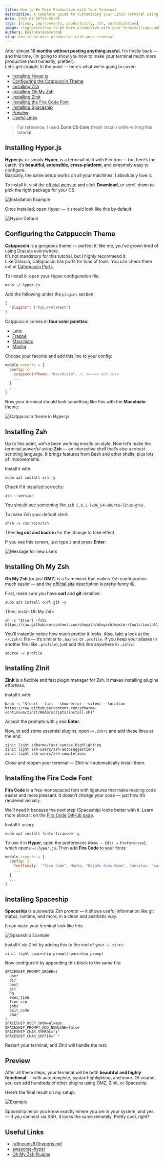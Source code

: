 ```yaml
---
title: How to Be More Productive with Your Terminal
description: A complete guide to customizing your Linux terminal using Hyper.js, Zsh, Oh My Zsh, Catppuccin theme, Fira Code font, and Spaceship prompt for a beautiful and productive environment.
date: 2025-01-26T10:55:09
tags: [linux, improvements, productivity, zsh, customization]
image: /img/posts/how-to-be-more-productive-with-your-terminal/capa.webp
authors: [HarukaYamamoto0]
slug: how-to-be-more-productive-with-your-terminal
---
```


After almost **10 months without posting anything useful**, I’m finally back — and this time, I’m going to show you how to make your terminal much more productive (and honestly, prettier).  
Let’s get straight to the point — here’s what we’re going to cover:

- [Installing Hyper.js](#installing-hyperjs)
- [Configuring the Catppuccin Theme](#configuring-the-catppuccin-theme)
- [Installing Zsh](#installing-zsh)
- [Installing Oh My Zsh](#installing-oh-my-zsh)
- [Installing ZInit](#installing-zinit)
- [Installing the Fira Code Font](#installing-the-fira-code-font)
- [Installing Spaceship](#installing-spaceship)
- [Preview](#preview)
- [Useful Links](#useful-links)

> For reference, I used **Zorin OS Core** (fresh install) while writing this tutorial.

<!-- truncate -->

## Installing Hyper.js

**Hyper.js**, or simply **Hyper**, is a terminal built with Electron — but here’s the catch: it’s **beautiful, extensible, cross-platform**, and extremely easy to configure.  
Basically, the same setup works on all your machines. I absolutely love it.

To install it, visit the [official website](https://hyper.is/) and click **Download**, or scroll down to pick the right package for your OS:

![Installation Example](https://imgur.com/Erh43IX.png)

Once installed, open Hyper — it should look like this by default:

![Hyper Default](https://imgur.com/cQUj8Wl.png)

## Configuring the Catppuccin Theme

**Catppuccin** is a gorgeous theme — perfect if, like me, you’ve grown tired of using Dracula everywhere.  
It’s not mandatory for this tutorial, but I highly recommend it.  
Like Dracula, Catppuccin has ports for tons of tools. You can check them out at [Catppuccin Ports](https://catppuccin.com/ports).

To install it, open your Hyper configuration file:

```shell
nano ~/.hyper.js
```

Add the following under the `plugins` section:

```json
{
  "plugins": ["hypurr#latest"]
}
```

Catppuccin comes in **four color palettes**:

- [Latte](https://github.com/catppuccin/catppuccin#-palette)
- [Frappé](https://github.com/catppuccin/catppuccin#-palette)
- [Macchiato](https://github.com/catppuccin/catppuccin#-palette)
- [Mocha](https://github.com/catppuccin/catppuccin#-palette)

Choose your favorite and add this line to your config:

```js
module.exports = {
  config: {
    catppuccinTheme: "Macchiato", // <===== Add this
    ...
  }
  ...
}
```

Now your terminal should look something like this with the **Macchiato** theme:

![Catppuccin theme in Hyper.js](https://imgur.com/XOQAmjq.png)

## Installing Zsh

Up to this point, we’ve been working mostly on style.
Now let’s make the terminal _powerful_ using **Zsh** — an interactive shell that’s also a robust scripting language.
It brings features from Bash and other shells, plus lots of improvements.

Install it with:

```shell
sudo apt install zsh -y
```

Check if it installed correctly:

```shell
zsh --version
```

You should see something like `zsh 5.8.1 (x86_64-ubuntu-linux-gnu)`.

To make Zsh your default shell:

```shell
chsh -s /usr/bin/zsh
```

Then **log out and back in** for the change to take effect.

If you see this screen, just type `2` and press **Enter**:

![Message for new users](https://imgur.com/oAXYVgj.png)

## Installing Oh My Zsh

**Oh My Zsh** (or just **OMZ**) is a framework that makes Zsh configuration much easier — and the [official site](https://ohmyz.sh/) description is pretty funny 😆.

First, make sure you have **curl** and **git** installed:

```shell
sudo apt install curl git -y
```

Then, install Oh My Zsh:

```shell
sh -c "$(curl -fsSL https://raw.githubusercontent.com/ohmyzsh/ohmyzsh/master/tools/install.sh)"
```

You’ll instantly notice how much prettier it looks.
Also, take a look at the `~/.zshrc` file — it’s similar to `.bashrc` or `.profile`.
If you keep your aliases in another file (like `.profile`), just add this line anywhere in `.zshrc`:

```shell
source ~/.profile
```

## Installing ZInit

**ZInit** is a flexible and fast plugin manager for Zsh.
It makes installing plugins effortless.

Install it with:

```shell
bash -c "$(curl --fail --show-error --silent --location https://raw.githubusercontent.com/zdharma-continuum/zinit/HEAD/scripts/install.sh)"
```

Accept the prompts with `y` and **Enter**.

Now, to add some essential plugins, open `~/.zshrc` and add these lines at the end:

```shell
zinit light zdharma/fast-syntax-highlighting
zinit light zsh-users/zsh-autosuggestions
zinit light zsh-users/zsh-completions
```

Close and reopen your terminal — ZInit will automatically install them.

## Installing the Fira Code Font

**Fira Code** is a free monospaced font with ligatures that make reading code easier and more pleasant.
It doesn’t change your code — just how it’s rendered visually.

We’ll need it because the next step (Spaceship) looks better with it.
Learn more about it on the [Fira Code GitHub page](https://github.com/tonsky/FiraCode).

Install it using:

```shell
sudo apt install fonts-firacode -y
```

To use it in **Hyper**, open the preferences (`Menu → Edit → Preferences`), which opens `~/.hyper.js`.
Then add **Fira Code** to your fonts:

```js
module.exports = {
  config: {
    fontFamily: '"Fira Code", Menlo, "DejaVu Sans Mono", Consolas, "Lucida Console", monospace',
    ...
  }
  ...
}
```

## Installing Spaceship

**Spaceship** is a _powerful Zsh prompt_ — it shows useful information like git status, runtime, and more, in a clean and aesthetic way.

It can make your terminal look like this:

![Spaceship Example](https://imgur.com/VmXS7yS.png)

Install it via ZInit by adding this to the end of your `~/.zshrc`:

```shell
zinit light spaceship-prompt/spaceship-prompt
```

Now configure it by appending this block to the same file:

```shell
SPACESHIP_PROMPT_ORDER=(
  user
  dir
  host
  git
  hg
  exec_time
  line_sep
  jobs
  exit_code
  char
)
SPACESHIP_USER_SHOW=always
SPACESHIP_PROMPT_ADD_NEWLINE=false
SPACESHIP_CHAR_SYMBOL="❯"
SPACESHIP_CHAR_SUFFIX=" "
```

Restart your terminal, and ZInit will handle the rest.

## Preview

After all these steps, your terminal will be both **beautiful and highly functional** — with autocomplete, syntax highlighting, and more.
Of course, you can add hundreds of other plugins using OMZ, ZInit, or Spaceship.

Here’s the final result on my setup:

![Example](https://imgur.com/2CEqODY.png)

Spaceship helps you know exactly where you are in your system, and yes — if you connect via SSH, it looks the same remotely.
Pretty cool, right?

## Useful Links

- [raftheunis87/hyperjs.md](https://gist.github.com/raftheunis87/607682946d0ef041ce1ad28c37456b7d)
- [awesome-hyper](https://bnb.github.io/awesome-hyper/)
- [Oh My Zsh Plugins](https://github.com/ohmyzsh/ohmyzsh/wiki/plugins)

